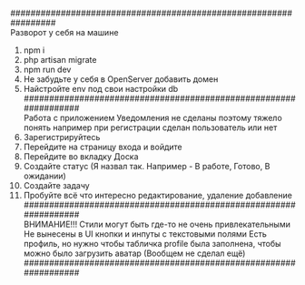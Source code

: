 #################################################################<br />
Разворот у себя на машине
1) npm i
2) php artisan migrate
3) npm run dev
4) Не забудьте у себя в OpenServer добавить домен
5) Найстройте env под свои настройки db
#################################################################<br />
Работа с приложением
Уведомления не сделаны поэтому тяжело понять например при регистрации сделан пользователь или нет
1) Зарегистрируйтесь
2) Перейдите на страницу входа и войдите
3) Перейдите во вкладку Доска
4) Создайте статус (Я назвал так. Например - В работе, Готово, В ожидании)
5) Создайте задачу
6) Пробуйте всё что интересно редактирование, удаление добавление
#################################################################<br />
ВНИМАНИЕ!!!
Стили могут быть где-то не очень привлекательными
Не вынесены в UI кнопки и инпуты с текстовыми полями
Есть профиль, но нужно чтобы табличка profile была заполнена, чтобы можно было загрузить аватар (Вообщем не сделал ещё)
#################################################################<br />

